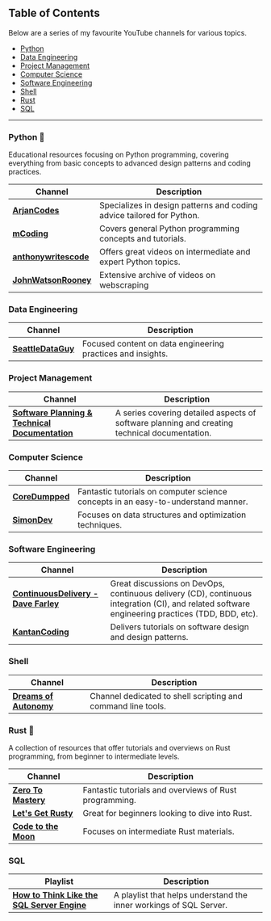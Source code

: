 ## Table of Contents

Below are a series of my favourite YouTube channels for various topics.

- [Python](#python)
- [Data Engineering](#data-engineering)
- [Project Management](#project-management)
- [Computer Science](#computer-science)
- [Software Engineering](#software-engineering)
- [Shell](#shell)
- [Rust](#rust)
- [SQL](#sql)

<hr>

### Python :snake:

Educational resources focusing on Python programming, covering everything from basic concepts to advanced design patterns and coding practices.

| Channel | Description |
| --- | --- |
| [**ArjanCodes**](https://www.youtube.com/@ArjanCodes) | Specializes in design patterns and coding advice tailored for Python. |
| [**mCoding**](https://www.youtube.com/@mCoding) | Covers general Python programming concepts and tutorials. |
| [**anthonywritescode**](https://www.youtube.com/@anthonywritescode) | Offers great videos on intermediate and expert Python topics. |
| [**JohnWatsonRooney**](https://www.youtube.com/@JohnWatsonRooney) | Extensive archive of videos on webscraping |


### Data Engineering

| Channel | Description |
| --- | --- |
| [**SeattleDataGuy**](https://www.youtube.com/@SeattleDataGuy) | Focused content on data engineering practices and insights. |

### Project Management

| Channel | Description |
| --- | --- |
| [**Software Planning & Technical Documentation**](https://www.youtube.com/watch?v=SaCYkPD4_K0&list=PLEJZyr6k_ykJ4Sa7B-FMr7zbr4uegNO5_) | A series covering detailed aspects of software planning and creating technical documentation. |

### Computer Science

| Channel | Description |
| --- | --- |
| [**CoreDumpped**](https://www.youtube.com/@CoreDumpped) | Fantastic tutorials on computer science concepts in an easy-to-understand manner. |
| [**SimonDev**](https://www.youtube.com/playlist?list=PLRL3Z3lpLmH0FiSWovfiBtxNczQg0Hzry) | Focuses on data structures and optimization techniques. |

### Software Engineering

| Channel | Description |
| --- | --- |
| [**ContinuousDelivery - Dave Farley**](https://www.youtube.com/@ContinuousDelivery) | Great discussions on DevOps, continuous delivery (CD), continuous integration (CI), and related software engineering practices (TDD, BDD, etc). |
| [**KantanCoding**](https://www.youtube.com/@kantancoding/videos) | Delivers tutorials on software design and design patterns. |

### Shell

| Channel | Description |
| --- | --- |
| [**Dreams of Autonomy**](https://www.youtube.com/@dreamsofautonomy) | Channel dedicated to shell scripting and command line tools. |

### Rust :crab:

A collection of resources that offer tutorials and overviews on Rust programming, from beginner to intermediate levels.

| Channel | Description |
| --- | --- |
| [**Zero To Mastery**](https://www.youtube.com/@ZeroToMastery) | Fantastic tutorials and overviews of Rust programming. |
| [**Let's Get Rusty**](https://www.youtube.com/@letsgetrusty) | Great for beginners looking to dive into Rust. |
| [**Code to the Moon**](https://www.youtube.com/@codetothemoon) | Focuses on intermediate Rust materials. |

### SQL

| Playlist | Description |
| --- | --- |
| [**How to Think Like the SQL Server Engine**](https://www.youtube.com/playlist?list=PLDYqU5RH_aX1VSVvjdla9TOKf939UhIDB) | A playlist that helps understand the inner workings of SQL Server. |
